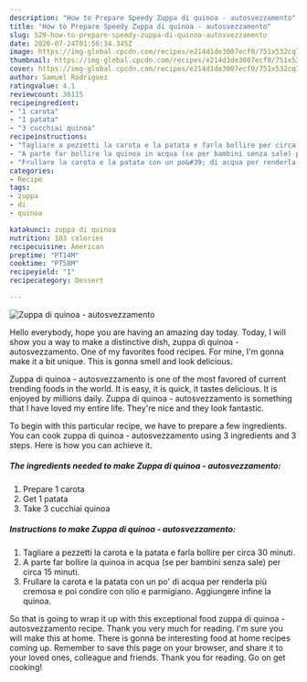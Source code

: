 ```yaml
---
description: "How to Prepare Speedy Zuppa di quinoa - autosvezzamento"
title: "How to Prepare Speedy Zuppa di quinoa - autosvezzamento"
slug: 529-how-to-prepare-speedy-zuppa-di-quinoa-autosvezzamento
date: 2020-07-24T01:56:34.345Z
image: https://img-global.cpcdn.com/recipes/e214d1de3007ecf0/751x532cq70/zuppa-di-quinoa-autosvezzamento-recipe-main-photo.jpg
thumbnail: https://img-global.cpcdn.com/recipes/e214d1de3007ecf0/751x532cq70/zuppa-di-quinoa-autosvezzamento-recipe-main-photo.jpg
cover: https://img-global.cpcdn.com/recipes/e214d1de3007ecf0/751x532cq70/zuppa-di-quinoa-autosvezzamento-recipe-main-photo.jpg
author: Samuel Rodriguez
ratingvalue: 4.1
reviewcount: 36115
recipeingredient:
- "1 carota"
- "1 patata"
- "3 cucchiai quinoa"
recipeinstructions:
- "Tagliare a pezzetti la carota e la patata e farla bollire per circa 30 minuti."
- "A parte far bollire la quinoa in acqua (se per bambini senza sale) per circa 15 minuti."
- "Frullare la carota e la patata con un po&#39; di acqua per renderla più cremosa e poi condire con olio e parmigiano. Aggiungere infine la quinoa."
categories:
- Recipe
tags:
- zuppa
- di
- quinoa

katakunci: zuppa di quinoa 
nutrition: 103 calories
recipecuisine: American
preptime: "PT14M"
cooktime: "PT58M"
recipeyield: "1"
recipecategory: Dessert

---
```



![Zuppa di quinoa - autosvezzamento](https://img-global.cpcdn.com/recipes/e214d1de3007ecf0/751x532cq70/zuppa-di-quinoa-autosvezzamento-recipe-main-photo.jpg)

Hello everybody, hope you are having an amazing day today. Today, I will show you a way to make a distinctive dish, zuppa di quinoa - autosvezzamento. One of my favorites food recipes. For mine, I'm gonna make it a bit unique. This is gonna smell and look delicious.

Zuppa di quinoa - autosvezzamento is one of the most favored of current trending foods in the world. It is easy, it is quick, it tastes delicious. It is enjoyed by millions daily. Zuppa di quinoa - autosvezzamento is something that I have loved my entire life. They're nice and they look fantastic.




To begin with this particular recipe, we have to prepare a few ingredients. You can cook zuppa di quinoa - autosvezzamento using 3 ingredients and 3 steps. Here is how you can achieve it.

<!--inarticleads1-->

##### The ingredients needed to make Zuppa di quinoa - autosvezzamento:

1. Prepare 1 carota
1. Get 1 patata
1. Take 3 cucchiai quinoa




<!--inarticleads2-->

##### Instructions to make Zuppa di quinoa - autosvezzamento:

1. Tagliare a pezzetti la carota e la patata e farla bollire per circa 30 minuti.
1. A parte far bollire la quinoa in acqua (se per bambini senza sale) per circa 15 minuti.
1. Frullare la carota e la patata con un po&#39; di acqua per renderla più cremosa e poi condire con olio e parmigiano. Aggiungere infine la quinoa.




So that is going to wrap it up with this exceptional food zuppa di quinoa - autosvezzamento recipe. Thank you very much for reading. I'm sure you will make this at home. There is gonna be interesting food at home recipes coming up. Remember to save this page on your browser, and share it to your loved ones, colleague and friends. Thank you for reading. Go on get cooking!
